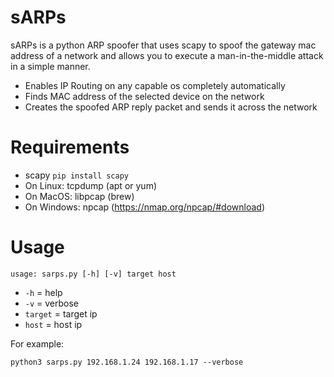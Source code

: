 # sARPs

sARPs is a python ARP spoofer that uses scapy to spoof the gateway mac address of a network and allows you to execute a man-in-the-middle attack in a simple manner.

  - Enables IP Routing on any capable os completely automatically
  - Finds MAC address of the selected device on the network
  - Creates the spoofed ARP reply packet and sends it across the network

# Requirements

  - scapy `pip install scapy`
  - On Linux: tcpdump (apt or yum)
  - On MacOS: libpcap (brew)
  - On Windows: npcap (https://nmap.org/npcap/#download)

# Usage

```
usage: sarps.py [-h] [-v] target host
```

- `-h` = help
- `-v` = verbose
- `target` = target ip
- `host` = host ip

For example:
```
python3 sarps.py 192.168.1.24 192.168.1.17 --verbose
```
